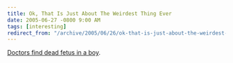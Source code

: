 ```yaml
---
title: Ok, That Is Just About The Weirdest Thing Ever
date: 2005-06-27 -0800 9:00 AM
tags: [interesting]
redirect_from: "/archive/2005/06/26/ok-that-is-just-about-the-weirdest-thing-ever.aspx/"
---
```


[Doctors find dead fetus in a boy](http://www.boingboing.net/2005/06/27/boy_had_fetus_in_sto.html).


